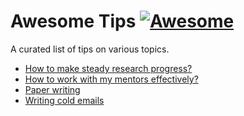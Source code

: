 # Awesome Tips [![Awesome](https://cdn.rawgit.com/sindresorhus/awesome/d7305f38d29fed78fa85652e3a63e154dd8e8829/media/badge.svg)](https://github.com/sindresorhus/awesome)

A curated list of tips on various topics. 

- [How to make steady research progress?](steady-progress.md)
- [How to work with my mentors effectively?](work-with-mentors.md)
- [Paper writing](paper-writing.md)
- [Writing cold emails](cold-emails.md)
